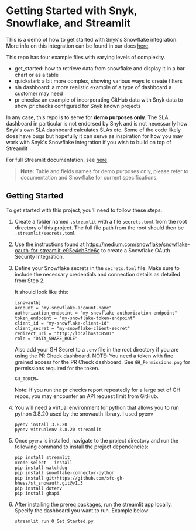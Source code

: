 # Getting Started with Snyk, Snowflake, and Streamlit

This is a demo of how to get started with Snyk's Snowflake integration. More info on this integration can be found in our docs [here](https://docs.snyk.io/manage-risk/reporting/reporting-and-bi-integrations-snowflake-data-share).

This repo has four example files with varying levels of complexity.
- get_started: how to retrieve data from snowflake and display it in a bar chart or as a table
- quickstart: a bit more complex, showing various ways to create filters
- sla dashboard: a more realistic example of a type of dashboard a customer may need
- pr checks: an example of incorporating GitHub data with Snyk data to show pr checks configured for Snyk known projects

In any case, this repo is to serve for **demo purposes only**. The SLA dashboard in particular is not endorsed by Snyk and is not necessarily how Snyk's own SLA dashboard calculates SLAs etc. Some of the code likely does have bugs but hopefully it can serve as inspiration for how you may work with Snyk's Snowflake integration if you wish to build on top of Streamlit

For full Streamlit documentation, see [here](https://docs.streamlit.io/)

> **Note:**  Table and fields names for demo purposes only, please refer to documentation and Snowflake for current specifications.

## Getting Started

To get started with this project, you'll need to follow these steps:

1. Create a folder named `.streamlit` with a file `secrets.toml` from the root directory of this project. The full file path from the root should then be `.streamlit/secrets.toml`
2. Use the instructions found at https://medium.com/snowflake/snowflake-oauth-for-streamlit-e95e4cb3de6c to create a Snowflake OAuth Security Integration.
3. Define your Snowflake secrets in the `secrets.toml` file. Make sure to include the necessary credentials and connection details as detailed from Step 2.

    It should look like this:
    ```    
    [snowauth]
    account = "my-snowflake-account-name"
    authorization_endpoint = "my-snowflake-authorization-endpoint"
    token_endpoint = "my-snowflake-token-endpoint"
    client_id = "my-snowflake-client-id"
    client_secret = "my-snowflake-client-secret"
    redirect_uri = "http://localhost:8501"
    role = "DATA_SHARE_ROLE"
    ```

    Also add your GH Secret to a `.env` file in the root directory if you are using the PR Check dashboard. NOTE: You need a token with fine grained access for the PR Check dashboard. See `GH_Permissions.png` for permissions required for the token.

    ```
    GH_TOKEN=
    ```
    Note: if you run the pr checks report repeatedly for a large set of GH repos, you may encounter an API request limit from GitHub.

4. You will need a virtual environment for python that allows you to run python 3.8.20 used by the snowauth library. I used pyenv
    ```shell
    pyenv install 3.8.20
    pyenv vitrualenv 3.8.20 streamlit 
    ```

5. Once `pyenv` is installed, navigate to the project directory and run the following command to install the project dependencies:

    ```shell
    pip install streamlit
    xcode-select --install
    pip install watchdog
    pip install snowflake-connector-python
    pip install git+https://github.com/sfc-gh-bhess/st_snowauth.git@v1.3
    pip install dotenv
    pip install ghapi
    ```
6. After installing the prereq packages, run the streamlit app locally. Specify the dashboard you want to run. Example below:

    ```shell
    streamlit run 0_Get_Started.py
    ```
